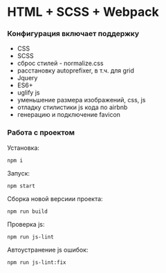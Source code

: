 # HTML + SCSS + Webpack

### Конфигурация включает поддержку
* CSS
* SCSS
* сброс стилей - normalize.css
* расстановку autoprefixer, в т.ч. для grid
* Jquery
* ES6+
* uglify js
* уменьшение размера изображений, css, js
* отладку стилистики js кода по airbnb
* генерацию и подключение favicon


### Работа с проектом
Установка:
```
npm i
```

Запуск:
```
npm start
```

Сборка новой версиии проекта:
```
npm run build
```

Проверка js:
```
npm run js-lint
```

Автоустранение js ошибок:
```
npm run js-lint:fix
```
